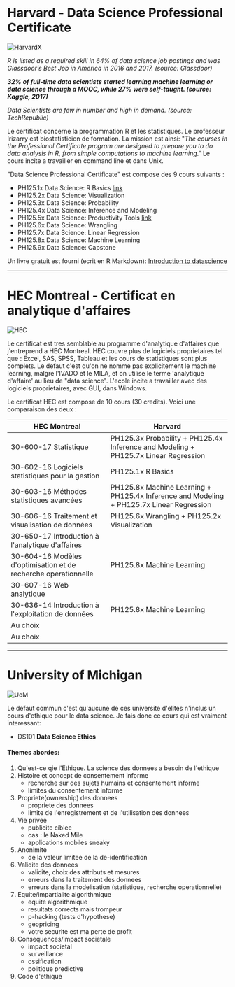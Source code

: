 # Harvard - Data Science Professional Certificate

![HarvardX](https://www.edx.org/sites/default/files/school/image/banner/harvardx.jpg)


*R is listed as a required skill in 64% of data science job postings and was Glassdoor’s Best Job in America in 2016 and 2017. (source: Glassdoor)*

***32% of full-time data scientists started learning machine learning or data science through a MOOC, while 27% were self-taught. (source: Kaggle, 2017)***

*Data Scientists are few in number and high in demand. (source: TechRepublic)*


Le certificat concerne la programmation R et les statistiques. Le professeur Irizarry est biostatisticien de formation. La mission est ainsi: "*The courses in the Professional Certificate program are designed to prepare you to do data analysis in R, from simple computations to machine learning*." Le cours incite a travailler en command line et dans Unix.

"Data Science Professional Certificate" est compose des 9 cours suivants :

* PH125.1x Data Science: R Basics
[link](https://courses.edx.org/certificates/3bd6534cff1441729903746548aa0314)
* PH125.2x Data Science: Visualization
* PH125.3x Data Science: Probability
* PH125.4x Data Science: Inference and Modeling
* PH125.5x Data Science: Productivity Tools
[link](https://courses.edx.org/certificates/6ef7b5368b714d00a4608c7575e41dc0)
* PH125.6x Data Science: Wrangling
* PH125.7x Data Science: Linear Regression
* PH125.8x Data Science: Machine Learning
* PH125.9x Data Science: Capstone

Un livre gratuit est fourni (ecrit en R Markdown): [Introduction to datascience](https://rafalab.github.io/dsbook/)

----------
# HEC Montreal - Certificat en analytique d'affaires

![HEC](https://www.hec.ca/images/comelect/d-decou-lg.jpg)

Le certificat est tres semblable au programme d'analytique d'affaires que j'entreprend a HEC Montreal. HEC couvre plus de logiciels proprietaires tel que : Excel, SAS, SPSS, Tableau et les cours de statistiques sont plus complets. Le defaut c'est qu'on ne nomme pas explicitement le machine learning, malgre l'IVADO et le MILA, et on utilise le terme 'analytique d'affaire' au lieu de "data science". L'ecole incite a travailler avec des logiciels proprietaires, avec GUI, dans Windows.

Le certificat HEC est compose de 10 cours (30 credits). Voici une comparaison des deux :

| HEC Montreal | Harvard |
| --- | --- |
|30-600-17 Statistique | PH125.3x Probability + PH125.4x Inference and Modeling + PH125.7x Linear Regression |
|30-602-16 Logiciels statistiques pour la gestion | PH125.1x R Basics |
|30-603-16 Méthodes statistiques avancées | PH125.8x Machine Learning + PH125.4x Inference and Modeling + PH125.7x Linear Regression |
|30-606-16 Traitement et visualisation de données| PH125.6x Wrangling + PH125.2x Visualization |
|30-650-17 Introduction à l'analytique d'affaires| |
|30-604-16 Modèles d'optimisation et de recherche opérationnelle | PH125.8x Machine Learning|
|30-607-16 Web analytique| |
|30-636-14 Introduction à l'exploitation de données | PH125.8x Machine Learning |
| Au choix | |
| Au choix | |

----------
# University of Michigan

![UoM](https://www.commonapp.org/files/school/image/umich-memberpage-header%208.10.15.jpg)

Le defaut commun c'est qu'aucune de ces universite d'elites n'inclus un cours d'ethique pour le data science. Je fais donc ce cours qui est vraiment interessant:

* DS101 **Data Science Ethics**

#### Themes abordes:

1. Qu'est-ce qie l'Ethique. La science des donnees a besoin de l'ethique
2. Histoire et concept de consentement informe
   - recherche sur des sujets humains et consentement informe
   - limites du consentement informe
3. Propriete(ownership) des donnees
   - propriete des donnees
   - limite de l'enregistrement et de l'utilisation des donnees
4. Vie privee
   - publicite ciblee
   - cas : le Naked Mile
   - applications mobiles sneaky
5. Anonimite
   - de la valeur limitee de la de-identification
6. Validite des donnees
   - validite, choix des attributs et mesures
   - erreurs dans la traitement des donnees
   - erreurs dans la modelisation (statistique, recherche operationnelle)
7. Equite/impartialite algorithmique
   - equite algorithmique
   - resultats corrects mais trompeur
   - p-hacking (tests d'hypothese)
   - geopricing
   - votre securite est ma perte de profit
8. Consequences/impact societale
   - impact societal
   - surveillance
   - ossification
   - politique predictive
9. Code d'ethique
